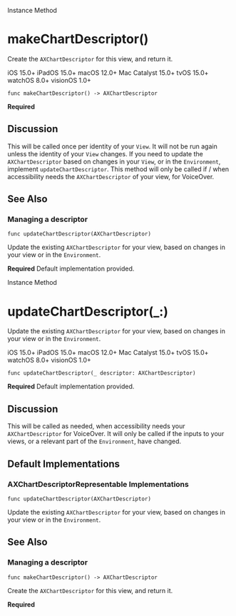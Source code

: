 Instance Method

# makeChartDescriptor()

Create the `AXChartDescriptor` for this view, and return it.

iOS 15.0+  iPadOS 15.0+  macOS 12.0+  Mac Catalyst 15.0+  tvOS 15.0+  watchOS
8.0+  visionOS 1.0+

    
    
    func makeChartDescriptor() -> AXChartDescriptor

**Required**

## Discussion

This will be called once per identity of your `View`. It will not be run again
unless the identity of your `View` changes. If you need to update the
`AXChartDescriptor` based on changes in your `View`, or in the `Environment`,
implement `updateChartDescriptor`. This method will only be called if / when
accessibility needs the `AXChartDescriptor` of your view, for VoiceOver.

## See Also

### Managing a descriptor

`func updateChartDescriptor(AXChartDescriptor)`

Update the existing `AXChartDescriptor` for your view, based on changes in
your view or in the `Environment`.

**Required** Default implementation provided.

Instance Method

# updateChartDescriptor(_:)

Update the existing `AXChartDescriptor` for your view, based on changes in
your view or in the `Environment`.

iOS 15.0+  iPadOS 15.0+  macOS 12.0+  Mac Catalyst 15.0+  tvOS 15.0+  watchOS
8.0+  visionOS 1.0+

    
    
    func updateChartDescriptor(_ descriptor: AXChartDescriptor)

**Required** Default implementation provided.

## Discussion

This will be called as needed, when accessibility needs your
`AXChartDescriptor` for VoiceOver. It will only be called if the inputs to
your views, or a relevant part of the `Environment`, have changed.

## Default Implementations

### AXChartDescriptorRepresentable Implementations

`func updateChartDescriptor(AXChartDescriptor)`

Update the existing `AXChartDescriptor` for your view, based on changes in
your view or in the `Environment`.

## See Also

### Managing a descriptor

`func makeChartDescriptor() -> AXChartDescriptor`

Create the `AXChartDescriptor` for this view, and return it.

**Required**


